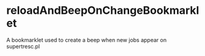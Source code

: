 # reloadAndBeepOnChangeBookmarklet
A bookmarklet used to create a beep when new jobs appear on supertresc.pl
